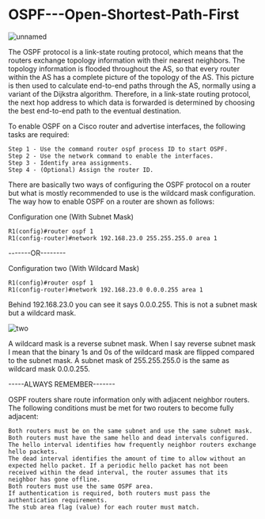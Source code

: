 # OSPF---Open-Shortest-Path-First

![unnamed](https://user-images.githubusercontent.com/79013111/112276117-5a289180-8ca6-11eb-9e1b-d78a1cd4390d.png)

The OSPF protocol is a link-state routing protocol, which means that the routers exchange topology information with their nearest neighbors. The topology information is flooded throughout the AS, so that every router within the AS has a complete picture of the topology of the AS. This picture is then used to calculate end-to-end paths through the AS, normally using a variant of the Dijkstra algorithm. Therefore, in a link-state routing protocol, the next hop address to which data is forwarded is determined by choosing the best end-to-end path to the eventual destination.

To enable OSPF on a Cisco router and advertise interfaces, the following tasks are required:

    Step 1 - Use the command router ospf process ID to start OSPF.
    Step 2 - Use the network command to enable the interfaces.
    Step 3 - Identify area assignments.
    Step 4 - (Optional) Assign the router ID.

There are basically two ways of configuring the OSPF protocol on a router but what is mostly recommended to use is the wildcard mask configuration.
The way how to enable OSPF on a router are shown as follows:

Configuration one (With Subnet Mask)

    R1(config)#router ospf 1
    R1(config-router)#network 192.168.23.0 255.255.255.0 area 1 
    
-------OR--------
 
Configuration two (With Wildcard Mask)

    R1(config)#router ospf 1
    R1(config-router)#network 192.168.23.0 0.0.0.255 area 1 
 
Behind 192.168.23.0 you can see it says 0.0.0.255. This is not a subnet mask but a wildcard mask. 

![two](https://user-images.githubusercontent.com/79013111/112277092-69f4a580-8ca7-11eb-9f8e-dbbd38245d07.png)

A wildcard mask is a reverse subnet mask. When I say reverse subnet mask I mean that the binary 1s and 0s of the wildcard mask are flipped compared to the subnet mask. A subnet mask of 255.255.255.0 is the same as wildcard mask 0.0.0.255. 

-----ALWAYS REMEMBER-------

OSPF routers share route information only with adjacent neighbor routers. The following conditions must be met for two routers to become fully adjacent:

    Both routers must be on the same subnet and use the same subnet mask.
    Both routers must have the same hello and dead intervals configured.
    The hello interval identifies how frequently neighbor routers exchange hello packets.
    The dead interval identifies the amount of time to allow without an expected hello packet. If a periodic hello packet has not been received within the dead interval, the router assumes that its neighbor has gone offline.     
    Both routers must use the same OSPF area.
    If authentication is required, both routers must pass the authentication requirements.
    The stub area flag (value) for each router must match. 

